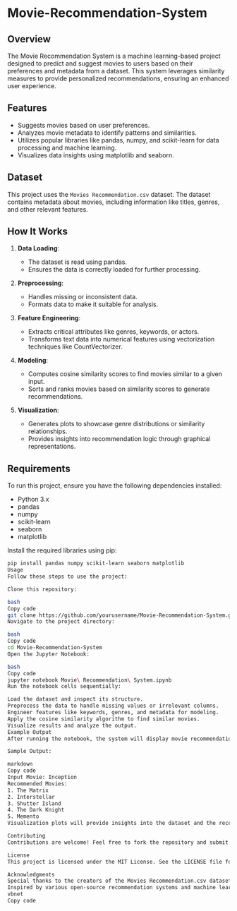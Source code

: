 # Movie-Recommendation-System

## Overview
The Movie Recommendation System is a machine learning-based project designed to predict and suggest movies to users based on their preferences and metadata from a dataset. This system leverages similarity measures to provide personalized recommendations, ensuring an enhanced user experience.

## Features
- Suggests movies based on user preferences.
- Analyzes movie metadata to identify patterns and similarities.
- Utilizes popular libraries like pandas, numpy, and scikit-learn for data processing and machine learning.
- Visualizes data insights using matplotlib and seaborn.

## Dataset
This project uses the `Movies Recommendation.csv` dataset. The dataset contains metadata about movies, including information like titles, genres, and other relevant features.

## How It Works
1. **Data Loading**: 
   - The dataset is read using pandas.
   - Ensures the data is correctly loaded for further processing.

2. **Preprocessing**:
   - Handles missing or inconsistent data.
   - Formats data to make it suitable for analysis.

3. **Feature Engineering**:
   - Extracts critical attributes like genres, keywords, or actors.
   - Transforms text data into numerical features using vectorization techniques like CountVectorizer.

4. **Modeling**:
   - Computes cosine similarity scores to find movies similar to a given input.
   - Sorts and ranks movies based on similarity scores to generate recommendations.

5. **Visualization**:
   - Generates plots to showcase genre distributions or similarity relationships.
   - Provides insights into recommendation logic through graphical representations.

## Requirements
To run this project, ensure you have the following dependencies installed:
- Python 3.x
- pandas
- numpy
- scikit-learn
- seaborn
- matplotlib

Install the required libraries using pip:
```bash
pip install pandas numpy scikit-learn seaborn matplotlib
Usage
Follow these steps to use the project:

Clone this repository:

bash
Copy code
git clone https://github.com/yourusername/Movie-Recommendation-System.git
Navigate to the project directory:

bash
Copy code
cd Movie-Recommendation-System
Open the Jupyter Notebook:

bash
Copy code
jupyter notebook Movie\ Recommendation\ System.ipynb
Run the notebook cells sequentially:

Load the dataset and inspect its structure.
Preprocess the data to handle missing values or irrelevant columns.
Engineer features like keywords, genres, and metadata for modeling.
Apply the cosine similarity algorithm to find similar movies.
Visualize results and analyze the output.
Example Output
After running the notebook, the system will display movie recommendations based on the input preferences or metadata.

Sample Output:

markdown
Copy code
Input Movie: Inception
Recommended Movies:
1. The Matrix
2. Interstellar
3. Shutter Island
4. The Dark Knight
5. Memento
Visualization plots will provide insights into the dataset and the recommendation process, such as genre distributions or similarity metrics.

Contributing
Contributions are welcome! Feel free to fork the repository and submit a pull request with your improvements or suggestions.

License
This project is licensed under the MIT License. See the LICENSE file for details.

Acknowledgments
Special thanks to the creators of the Movies Recommendation.csv dataset.
Inspired by various open-source recommendation systems and machine learning tutorials.
vbnet
Copy code


 










